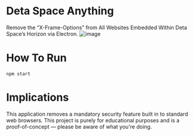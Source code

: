 # Deta Space Anything
Remove the “X-Frame-Options” from All Websites Embedded Within Deta Space’s Horizon via Electron.
![image](https://github.com/harveyfullstack/deta-space-anything/assets/75546183/78439cf5-0a61-40f2-af2b-eec05cbfa90f)

# How To Run
`npm start`
# Implications
This application removes a mandatory security feature built in to standard web browsers. This project is purely for educational purposes and is a proof-of-concept — please be aware of what you're doing.
